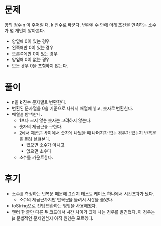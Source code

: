 # 문제

양의 정수 n 이 주어질 때, k 진수로 바꾼다. 변환된 수 안에 아래 조건을 만족하는 소수가 몇 개인지 알아본다.

- 양옆에 0이 있는 경우
- 왼쪽에만 0이 있는 경우
- 오른쪽에만 0이 있는 경우
- 양옆에 0이 없는 경우
- 모든 경우 0을 포함하지 않는다.

# 풀이

- n을 k 진수 문자열로 변환한다.
- 변환된 문자열을 0을 기준으로 나눠서 배열에 넣고, 숫자로 변환한다.
- 배열을 탐색한다.
  - 1보다 크지 않는 숫자는 고려하지 않는다.
  - 숫자의 제곱근을 구한다.
  - 2에서 제곱근 사이에서 숫자에 나눴을 때 나머지가 없는 경우가 있는지 반복문을 돌려 살펴본다.
    - 있으면 소수가 아니고
    - 없으면 소수다
  - 소수를 카운트한다.

# 후기

- 소수를 측정하는 반복문 때문에 그런지 테스트 케이스 하나에서 시간초과가 났다.
  - 소수의 제곱근까지만 반복문을 돌려서 시간을 줄였다.
- toString으로 진법 변환하는 방법을 사용해봤다.
- 엔터 한 줄만 다른 두 코드에서 시간 차이가 크게 나는 경우를 발견했다. 이 경우는 js 문법적인 문제인건지 아직 원인은 모르겠다.

